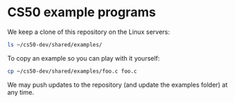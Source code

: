 # CS50 example programs

We keep a clone of this repository on the Linux servers:

```bash
ls ~/cs50-dev/shared/examples/
```

To copy an example so you can play with it yourself:

```bash
cp ~/cs50-dev/shared/examples/foo.c foo.c
```

We may push updates to the repository (and update the examples folder) at any time.
